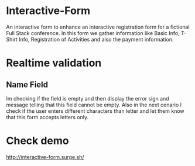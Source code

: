 # Interactive-Form

An interactive form to enhance an interactive registration form for a fictional Full Stack conference. In this form we gather information like Basic Info, T-Shirt Info, Registration of Activities and also the payment information.

# Realtime validation

## Name Field

Im checking if the field is empty and then display the error sign and message telling that this field cannot be empty.
Also in the next cenario I check if the user enters different characters than letter and let them know that this form accepts letters only.

# Check demo

http://interactive-form.surge.sh/
